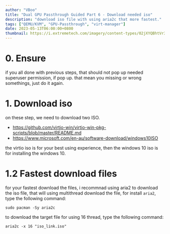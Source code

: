 ```yaml
---
author: "VBoo"
title: "Dual GPU Passthrough Guided Part 6 - Download needed iso"
description: "download iso file with using aria2c that more fastest."
tags: ["QEMU/KVM", "GPU-Passthrough", "virt-manager"]
date: 2023-05-13T06:00:00+0800
thumbnail: https://i.extremetech.com/imagery/content-types/02jXYQBhtVr3NI0nyK3sETz/hero-image.fill.size_1200x675.jpg
---
```


# 0. Ensure

if you all done with previous steps, that should not pop up needed superuser permission, if pop up. that mean you missing or wrong somethings, just do it again.

# 1. Download iso

on these step, we need to download two ISO.

- https://github.com/virtio-win/virtio-win-pkg-scripts/blob/master/README.md
- https://www.microsoft.com/en-au/software-download/windows10ISO

the virtio iso is for your best using experience, then the windows 10 iso is for installing the windows 10.

# 1.2 Fastest download files

for your fastest download the files, i recommnad using aria2 to download the iso file, that will using multithread download the file, for install `aria2`, type the following command:

```shell
sudo pacman -Sy aria2c
```

to download the target file for using 16 thread, type the following command:

```shell
aria2c -x 16 "iso_link.iso"
```